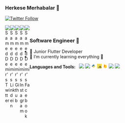 ### Herkese Merhabalar  👋

[![Twitter Follow](https://img.shields.io/twitter/follow/sameetdmrr?color=1DA1F2&logo=twitter&style=for-the-badge)](https://twitter.com/intent/follow?original_referer=https%3A%2F%2Fgithub.com%2FcodeSTACKr&screen_name=sameetdmrr)

<a href="https://twitter.com/sameetdmrr">
  <img align="left" alt="Samed Demir's Twitter" width="16px" src="https://cdn.jsdelivr.net/npm/simple-icons@v3/icons/twitter.svg" />
</a>
<a href="https://www.linkedin.com/in/sameetdmr/">
  <img align="left" alt="Samed Demir's Linkdein" width="16px" src="https://cdn.jsdelivr.net/npm/simple-icons@v3/icons/linkedin.svg" />
</a>
<a href="https://github.com/sameetdmr">
  <img align="left" alt="Samed Demir's Github" width="16px" src="https://cdn.jsdelivr.net/npm/simple-icons@v3/icons/github.svg" />
</a>
<a href="https://instagram.com/sameetdmr/">
  <img align="left" alt="Samed Demir's Instagram" width="16px" src="https://cdn.jsdelivr.net/npm/simple-icons@v3/icons/instagram.svg" />
</a>
<a href="https://www.facebook.com/sameddemir01/">
  <img align="left" alt="Samed Demir's Facebook" width="16px" src="https://cdn.jsdelivr.net/npm/simple-icons@v3/icons/facebook.svg" />
</a>

<br />

### Software Engineer 🤩 &nbsp;

- 👯 Junior Flutter Developer
- 🌱 I’m currently learning everything 🤣

**Languages and Tools:** &nbsp;
<code><img height="15" src="https://user-images.githubusercontent.com/43873156/91188260-c683e800-e6f9-11ea-91c3-1fb0ecf5b9d9.png"></code>
<code><img height="15" src="https://user-images.githubusercontent.com/43873156/91188255-c5eb5180-e6f9-11ea-8e1f-3ef13ba0e253.png"></code>
<code><img height="15" src="https://raw.githubusercontent.com/github/explore/80688e429a7d4ef2fca1e82350fe8e3517d3494d/topics/python/python.png"></code>
<code><img height="15" src="https://raw.githubusercontent.com/github/explore/80688e429a7d4ef2fca1e82350fe8e3517d3494d/topics/javascript/javascript.png"></code>
<code><img height="15" src="https://raw.githubusercontent.com/github/explore/80688e429a7d4ef2fca1e82350fe8e3517d3494d/topics/firebase/firebase.png"></code>
<code><img height="15" src="https://user-images.githubusercontent.com/43873156/91188268-c84dab80-e6f9-11ea-91e8-9096bba2d2b0.jpg"></code>
<code><img height="15" src="https://user-images.githubusercontent.com/43873156/91188271-c84dab80-e6f9-11ea-9ff7-3c8c3e2fe8d5.png"></code>


[twitter]: https://twitter.com/sameetdmrr
[youtube]: https://www.youtube.com/channel/UCrUkU4rBgpjaBFx7oYLGrKA
[instagram]: https://instagram.com/sameetdmr
[linkedin]: https://linkedin.com/in/sameetdmr

